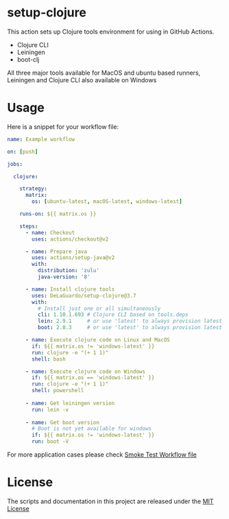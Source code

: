 # setup-clojure

This action sets up Clojure tools environment for using in GitHub Actions.

* Clojure CLI
* Leiningen
* boot-clj

All three major tools available for MacOS and ubuntu based runners, Leiningen and Clojure CLI also available on Windows

# Usage

Here is a snippet for your workflow file:

```yaml
name: Example workflow

on: [push]

jobs:

  clojure:

    strategy:
      matrix:
        os: [ubuntu-latest, macOS-latest, windows-latest]

    runs-on: ${{ matrix.os }}

    steps:
      - name: Checkout
        uses: actions/checkout@v2

      - name: Prepare java
        uses: actions/setup-java@v2
        with:
          distribution: 'zulu'
          java-version: '8'

      - name: Install clojure tools
        uses: DeLaGuardo/setup-clojure@3.7
        with:
          # Install just one or all simultaneously
          cli: 1.10.1.693 # Clojure CLI based on tools.deps
          lein: 2.9.1     # or use 'latest' to always provision latest version of leiningen
          boot: 2.8.3     # or use 'latest' to always provision latest version of boot

      - name: Execute clojure code on Linux and MacOS
        if: ${{ matrix.os != 'windows-latest' }}
        run: clojure -e "(+ 1 1)"
        shell: bash

      - name: Execute clojure code on Windows
        if: ${{ matrix.os == 'windows-latest' }}
        run: clojure -e "(+ 1 1)"
        shell: powershell
        
      - name: Get leiningen version
        run: lein -v
        
      - name: Get boot version
        # Boot is not yet available for windows
        if: ${{ matrix.os != 'windows-latest' }}
        run: boot -V
```

For more application cases please check [Smoke Test Workflow file](https://github.com/DeLaGuardo/setup-clojure/blob/master/.github/workflows/smoke-tests.yml)

# License

The scripts and documentation in this project are released under the [MIT License](LICENSE)
